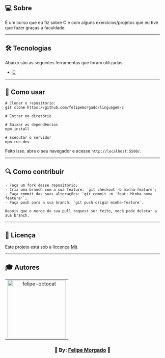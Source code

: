 ## 💻 Sobre
É um curso que eu fiz sobre C e com alguns exercícios/projetos que eu tive que fazer graças a faculdade.

---

## 🛠️ Tecnologias
Abaixo são as seguintes ferramentas que foram utilizadas:

* [C](https://pt.wikipedia.org/wiki/C_(linguagem_de_programa%C3%A7%C3%A3o))

---

## 👷 Como usar
```
# Clonar o repositório:
git clone https://github.com/felipemorgado/linguagem-c

# Entrar no diretório

# Baixar as dependências
npm install

# Executar o servidor
npm run dev
```
Feito isso, abra o seu navegador e acesse ` http://localhost:5500/ `.

---

## 🔍 Como contribuir
```
- Faça um fork desse repositório;
- Cria uma branch com a sua feature: `git checkout -b minha-feature`;
- Faça commit das suas alterações: `git commit -m 'feat: Minha nova feature'`; 
- Faça push para a sua branch: `git push origin minha-feature`.

Depois que o merge da sua pull request ser feito, você pode deletar a sua branch. 
```

---

## 📝 Licença
Este projeto está sob a liccença [Mit](https://pt.wikipedia.org/wiki/Licen%C3%A7a_MIT).

---

## 🎓 Autores
<table align="center">
  <tr>
    <td  align="center">
     <a href="https://github.com/felipemorgado">
      <img src="https://octocat-generator-assets.githubusercontent.com/my-octocat-1623876115461.png" width="190px;" alt="felipe-octocat" style="max-width:100%;">
  </tr>
 </table>
 <p align="center">
    <h3 align="center">💜 By: <a href="https://github.com/felipemorgado">Felipe Morgado</a> 💜</h3>
 </p>
